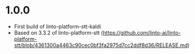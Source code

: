 #  1.0.0
- First build of linto-platform-stt-kaldi
- Based on 3.3.2 of linto-platform-stt (https://github.com/linto-ai/linto-platform-stt/blob/4361300a4463c90cec0bf3fa2975d7cc2ddf8d36/RELEASE.md)
